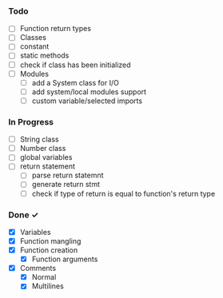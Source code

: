 ### Todo

- [ ] Function return types
- [ ] Classes
- [ ] constant
- [ ] static methods
- [ ] check if class has been initialized
- [ ] Modules
    - [ ] add a System class for I/O
    - [ ] add system/local modules support
    - [ ] custom variable/selected imports

### In Progress

- [ ] String class
- [ ] Number class
- [ ] global variables
- [ ] return statement
    - [ ] parse return statemnt
    - [ ] generate return stmt
    - [ ] check if type of return is equal to function's return type

### Done ✓

- [x] Variables
- [x] Function mangling
- [x] Function creation
    - [x] Function arguments
- [x] Comments
    - [x] Normal
    - [x] Multilines